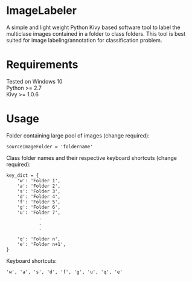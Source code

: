 # ImageLabeler
A simple and light weight Python Kivy based software tool to label the multiclase images contained in a folder to class folders. This tool is best suited for image labeling/annotation for classification problem.

# Requirements 
Tested on Windows 10 <br>
Python >= 2.7 <br>
Kivy >= 1.0.6

# Usage
Folder containing large pool of images (change required): 

`sourceImageFolder = 'foldername'`

Class folder names and their respective keyboard shortcuts (change required):

```
key_dict = {
    'w': 'Folder 1',
    'a': 'Folder 2',
    's': 'Folder 3',
    'd': 'Folder 4',
    'f': 'Folder 5',
    'g': 'Folder 6',
    'u': 'Folder 7',
            .
            .
            .
    
    'q': 'Folder n',
    'e': 'Folder n+1',
}
```

Keyboard shortcuts:

`'w', 'a', 's', 'd', 'f', 'g', 'u', 'q', 'e'`
